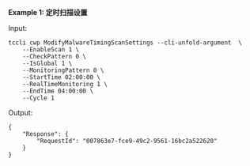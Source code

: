 **Example 1: 定时扫描设置**



Input: 

```
tccli cwp ModifyMalwareTimingScanSettings --cli-unfold-argument  \
    --EnableScan 1 \
    --CheckPattern 0 \
    --IsGlobal 1 \
    --MonitoringPattern 0 \
    --StartTime 02:00:00 \
    --RealTimeMonitoring 1 \
    --EndTime 04:00:00 \
    --Cycle 1
```

Output: 
```
{
    "Response": {
        "RequestId": "007863e7-fce9-49c2-9561-16bc2a522620"
    }
}
```


